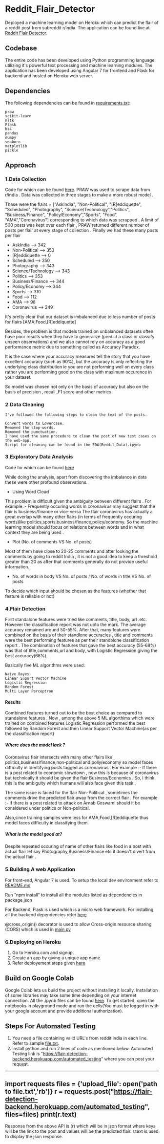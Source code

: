 # Reddit_Flair_Detector
Deployed a machine learning model on Heroku which can predict the flair of a reddit post from subreddit r/India.
The application can be found live at [Reddit Flair Detector](https://rindia-flair-detector.herokuapp.com/).

## Codebase
The entire code has been developed using Python programming language, utilizing it's powerful text processing and machine learning modules. The application has been developed using Angular 7 for frontend and Flask for backend and hosted on Heroku web server.

## Dependencies

The following dependencies can be found in [requirements.txt](https://github.com/harshit37/Reddit_Flair_Detector/tree/master/backend_flask/requirements.txt):

    praw
    scikit-learn
    nltk
    Flask
    bs4
    pandas
    numpy
    seaborn
    matplotlib
    pickle
   
 ## Approach
 
 ### 1.Data Collection
 Code for which can be found [here](https://github.com/harshit37/Reddit_Flair_Detector/blob/master/Scrapping_Reddit_Data.ipynb).
 PRAW was used to scrape data from r/india . Data was collected in three stages to make a more robust model .
 
 These were the flairs = ["AskIndia", "Non-Political", "[R]eddiquette", "Scheduled", "Photography", "Science/Technology","Politics", "Business/Finance", "Policy/Economy","Sports", "Food", "AMA","Coronavirus"] corresponding to which data was scrapped . A limit of 500 posts was kept over each flair , PRAW returned different number of posts per flair at every stage of collection .
 Finally we had these many posts per flair
- AskIndia  -->  342
- Non-Political  -->  353
- [R]eddiquette  -->  0
- Scheduled  -->  350
- Photography  -->  343
- Science/Technology  -->  343
- Politics  -->  353
- Business/Finance  -->  344
- Policy/Economy  -->  344
- Sports  -->  310
- Food  -->  112
- AMA  -->  98
- Coronavirus  -->  249

It's pretty clear that our dataset is imbalanced due to less number of posts for flairs [AMA,Food,[R]eddiquette]

Besides, the problem is that models trained on unbalanced datasets often have poor results when they have to generalize (predict a class or classify unseen observations) and we also  cannot rely on accuracy as a good performance metric due to something called as Accuracy Paradox.

It is the case where your accuracy measures tell the story that you have excellent accuracy (such as 90%), but the accuracy is only reflecting the underlying class distribution ie you are not performing well on every class rather you are performing good on the class with maximum occurence in your dataset.

So model was chosen not only on the basis of accuracy but also on the basis of precision , recall ,F1 score and other metrics


    
 ### 2.Data Cleaning

    I've followed the following steps to clean the text of the posts.
    
    Convert words to Lowercase.
    Removed the stop-words.
    Removed the punctuation.
    I have used the same procedure to clean the post of new test cases on the web-app.
    Script for cleaning can be found in the EDA(Reddit_Data).ipynb

 ### 3.Exploratory Data Analysis
 
 Code for which can be found [here](https://github.com/harshit37/Reddit_Flair_Detector/blob/master/EDA(Reddit_data).ipynb)
 
 While doing the analysis, apart from discovering the imbalance in data these were other profound observations.
 
- Using Word Cloud 

This problem is difficult given the ambiguity between different flairs .
For example :- Frequently occuring words in coronavirus may suggest that the flair is business/finance or vice-versa
The flair coronavirus has actually a great overlap with many other flairs (in terms of frequently occuring words)like politics,sports,business/finance,policy/economy.
So the machine learning model should focus on relations between words and in what context they are being used .

- Plot (No. of comments VS No. of posts)

Most of them have close to 20-25 comments and after looking the comments by going to reddit India , it is not a good idea to keep a threshold greater than 20 as after that comments generally do not provide useful information.

- No. of words in body VS No. of posts / No. of words in title VS No. of posts

To decide which input should be chosen as the features (whether that feature is reliable or not)


### 4.Flair Detection

First standalone features were tried like comments, title, body, url .etc. However the classification report was not upto the mark. The average accuracy remained around 50-55%. After that, many features were combined on the basis of their standlone accuracies , title and comments were the best performing features as per their standalone classification report . The combination of features that gave the best accuracy (55-68%) was that of title,comments,url and body, with Logistic Regression giving the best accuracy(68%). 

Basically five ML algorithms were used:

    Naive Bayes
    Linear Suport Vector Machine
    Logistic Regression
    Random Forest
    Multi Layer Perceptron

#### Results

Combined features turned out to be the best choice as compared to standalone features . 
Now , among the above 5 ML algorthims which were trained on combined features Logistic Regression performed the best followed by 
Random Forest and then Linear Support Vector Machine(as per the classification report)

##### Where does the model lack ?

Coronavirus flair intersects with many other flairs like politics,business/finance,non-political and poliy/economy so model faces difficulty in identifying posts tagged as coronavirus . 
For example :- If there is a post related to economic slowdown , now this is because of coronavirus but technically it should be given the flair Business/Economics .
So, I think this is the ambiguity which humans will also face given this task .

The same issue is faced for the flair Non-Political , sometimes the comments drive the predicted flair away from the correct flair . 
For example :- If there is a post related to attack on Arnab Goswami should it be considered under politics or Non-political.

Also,since training samples were less for AMA,Food,[R]eddiquette thus model faces difficulty in classifying them.

##### What is the model good at?

Despite repeated occuring of name of other flairs like food in a post with actual flair let say Photography,Business/Finance etc it doesn't divert from the actual flair .
                
### 5.Building A web Application

For front-end, Angular 7 is used.
To setup the local dev environment refer to [README.md](https://github.com/harshit37/Reddit_Flair_Detector/blob/master/frontend_angular/README.md)

Run "npm install" to install all the modules listed as dependencies in package.json

For Backend, Flask is used which is a micro web framework.
For installing all the backend dependencies refer [here](https://github.com/harshit37/Reddit_Flair_Detector/tree/master/backend_flask/requirements.txt)

@cross_origin() decorator is used to allow Cross-origin resource sharing (CORS) which is used in [main.py](https://github.com/harshit37/Reddit_Flair_Detector/blob/master/backend_flask/app/main.py)

### 6.Deploying on Heroku
1) Go to Heroku.com and signup.
2) Create an app by giving a unique app name.
3) Refer deployement steps given [here](https://dashboard.heroku.com/apps/rindia-flair-detector/deploy/heroku-git)

 ## Build on Google Colab

Google Colab lets us build the project without installing it locally. Installation of some libraries may take some time depending on your internet connection.
All the .ipynb files can be found [here](https://github.com/harshit37/Reddit_Flair_Detector).
To get started, open the notebooks in playground mode and run the cells(You must be logged in with your google account and provide additional authorization). 

## Steps For Automated Testing
1) You need a file containing valid URL's from reddit india in each line. Refer to sample [file.txt](https://github.com/harshit37/Reddit_Flair_Detector/blob/master/backend_flask/file.txt).
2) Install python and run 2 lines of code as mentioned below.
Automated Testing link is "https://flair-detection-backend.herokuapp.com/automated_testing" where you can post your request.
----------------------------------------------------------------------------------------------------
import requests
files = {'upload_file': open('path to file.txt','rb')}
r = requests.post("https://flair-detection-backend.herokuapp.com/automated_testing", files=files)
print(r.text)
----------------------------------------------------------------------------------------------------
Response from the above API is (r) which will be in json format where keys will be the link to the post and values will be the predicted flair. r.text is used to display the json response.




